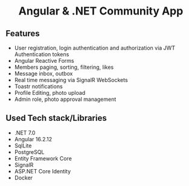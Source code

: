 <h1 align="center">Angular & .NET Community App</h1>



## Features
- User registration, login authentication and authorization via JWT Authentication tokens
- Angular Reactive Forms
- Members paging, sorting, filtering, likes
- Message inbox, outbox
- Real time messaging via SignalR WebSockets
- Toastr notifications
- Profile Editing, photo upload
- Admin role, photo approval management

## Used Tech stack/Libraries
- .NET 7.0
- Angular 16.2.12
- SqlLite
- PostgreSQL
- Entity Framework Core
- SignalR
- ASP.NET Core Identity
- Docker
